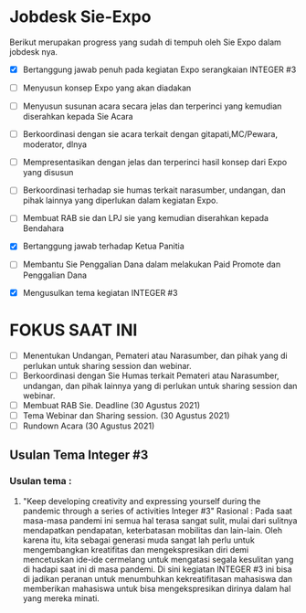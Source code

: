 # Jobdesk Sie-Expo
Berikut merupakan progress yang sudah di tempuh oleh Sie Expo dalam jobdesk nya.

- [x] Bertanggung jawab penuh pada kegiatan Expo serangkaian INTEGER #3

- [ ] Menyusun konsep Expo yang akan diadakan

- [ ] Menyusun susunan acara secara jelas dan terperinci yang kemudian diserahkan kepada Sie Acara

- [ ] Berkoordinasi dengan sie acara terkait dengan gitapati,MC/Pewara, moderator, dlnya

- [ ] Mempresentasikan dengan jelas dan terperinci hasil konsep dari Expo yang disusun

- [ ] Berkoordinasi terhadap sie humas terkait  narasumber, undangan, dan pihak lainnya yang diperlukan dalam kegiatan Expo.

- [ ] Membuat RAB sie dan LPJ sie yang kemudian diserahkan kepada Bendahara

- [x] Bertanggung jawab terhadap Ketua Panitia

- [ ] Membantu Sie Penggalian Dana dalam melakukan Paid Promote dan Penggalian Dana

- [x] Mengusulkan tema kegiatan INTEGER #3

# FOKUS SAAT INI
- [ ] Menentukan Undangan, Pemateri atau Narasumber, dan pihak yang di perlukan untuk sharing session dan webinar.
- [ ] Berkoordinasi dengan Sie Humas terkait Pemateri atau Narasumber, undangan, dan pihak lainnya yang di perlukan untuk sharing session dan webinar.
- [ ] Membuat RAB Sie. Deadline (30 Agustus 2021)
- [ ] Tema Webinar dan Sharing session. (30 Agustus 2021)
- [ ] Rundown Acara (30 Agustus 2021)

## Usulan Tema Integer #3

### Usulan tema :
1) "Keep developing creativity and expressing yourself during the pandemic through a series of activities Integer #3"
Rasional : Pada saat masa-masa pandemi ini semua hal terasa sangat sulit, mulai dari sulitnya mendapatkan pendapatan, keterbatasan mobilitas dan lain-lain. Oleh karena itu, kita sebagai generasi muda sangat lah perlu untuk mengembangkan kreatifitas dan mengekspresikan diri demi mencetuskan ide-ide cermelang untuk mengatasi segala kesulitan yang di hadapi saat ini di masa pandemi. Di sini kegiatan INTEGER #3 ini bisa di jadikan peranan untuk menumbuhkan kekreatifitasan mahasiswa dan memberikan mahasiswa untuk bisa mengekspresikan dirinya dalam hal yang mereka minati.

